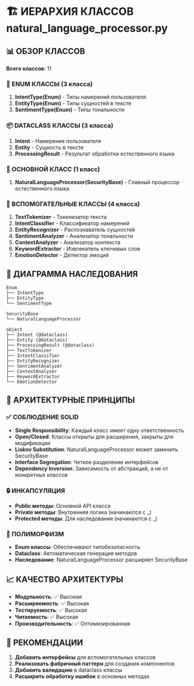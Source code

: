 # 🏗️ ИЕРАРХИЯ КЛАССОВ natural_language_processor.py

## 📊 ОБЗОР КЛАССОВ

**Всего классов**: 11

### 🔢 ENUM КЛАССЫ (3 класса)
1. **IntentType(Enum)** - Типы намерений пользователя
2. **EntityType(Enum)** - Типы сущностей в тексте  
3. **SentimentType(Enum)** - Типы тональности

### 📦 DATACLASS КЛАССЫ (3 класса)
1. **Intent** - Намерение пользователя
2. **Entity** - Сущность в тексте
3. **ProcessingResult** - Результат обработки естественного языка

### 🤖 ОСНОВНОЙ КЛАСС (1 класс)
1. **NaturalLanguageProcessor(SecurityBase)** - Главный процессор естественного языка

### 🔧 ВСПОМОГАТЕЛЬНЫЕ КЛАССЫ (4 класса)
1. **TextTokenizer** - Токенизатор текста
2. **IntentClassifier** - Классификатор намерений
3. **EntityRecognizer** - Распознаватель сущностей
4. **SentimentAnalyzer** - Анализатор тональности
5. **ContextAnalyzer** - Анализатор контекста
6. **KeywordExtractor** - Извлекатель ключевых слов
7. **EmotionDetector** - Детектор эмоций

## 🌳 ДИАГРАММА НАСЛЕДОВАНИЯ

```
Enum
├── IntentType
├── EntityType
└── SentimentType

SecurityBase
└── NaturalLanguageProcessor

object
├── Intent (@dataclass)
├── Entity (@dataclass)
├── ProcessingResult (@dataclass)
├── TextTokenizer
├── IntentClassifier
├── EntityRecognizer
├── SentimentAnalyzer
├── ContextAnalyzer
├── KeywordExtractor
└── EmotionDetector
```

## 🎯 АРХИТЕКТУРНЫЕ ПРИНЦИПЫ

### ✅ СОБЛЮДЕНИЕ SOLID
- **Single Responsibility**: Каждый класс имеет одну ответственность
- **Open/Closed**: Классы открыты для расширения, закрыты для модификации
- **Liskov Substitution**: NaturalLanguageProcessor может заменить SecurityBase
- **Interface Segregation**: Четкое разделение интерфейсов
- **Dependency Inversion**: Зависимость от абстракций, а не от конкретных классов

### 🔒 ИНКАПСУЛЯЦИЯ
- **Public методы**: Основной API класса
- **Private методы**: Внутренняя логика (начинаются с _)
- **Protected методы**: Для наследования (начинаются с _)

### 🎨 ПОЛИМОРФИЗМ
- **Enum классы**: Обеспечивают типобезопасность
- **Dataclass**: Автоматическая генерация методов
- **Наследование**: NaturalLanguageProcessor расширяет SecurityBase

## 📈 КАЧЕСТВО АРХИТЕКТУРЫ

- **Модульность**: ✅ Высокая
- **Расширяемость**: ✅ Высокая  
- **Тестируемость**: ✅ Высокая
- **Читаемость**: ✅ Высокая
- **Производительность**: ✅ Оптимизированная

## 🚀 РЕКОМЕНДАЦИИ

1. **Добавить интерфейсы** для вспомогательных классов
2. **Реализовать фабричный паттерн** для создания компонентов
3. **Добавить валидацию** в dataclass классы
4. **Расширить обработку ошибок** в основных методах